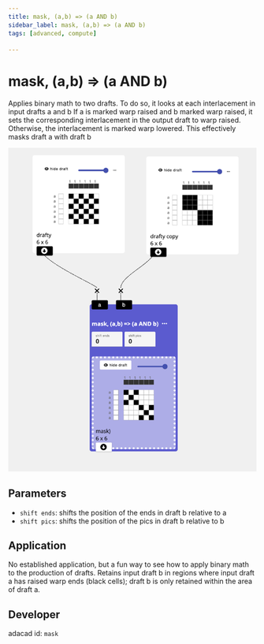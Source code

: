 ```yaml
---
title: mask, (a,b) => (a AND b)
sidebar_label: mask, (a,b) => (a AND b)
tags: [advanced, compute]

---
```

# mask, (a,b) => (a AND b)
Applies binary math to two drafts. To do so, it looks at each interlacement in input drafts a and b  If a is marked warp raised and b marked warp raised, it sets the corresponding interlacement in the output draft to warp raised. Otherwise, the interlacement is marked warp lowered. This effectively masks draft a with draft b

![file](./img/mask.png)

## Parameters
- `shift ends`: shifts the position of the ends in draft b relative to a
- `shift pics`: shifts the position of the pics in draft b relative to b

## Application
No established application, but a fun way to see how to apply binary math to the production of drafts. Retains input draft b in regions where input draft a has raised warp ends (black cells); draft b is only retained within the area of draft a.

## Developer
adacad id: `mask`
